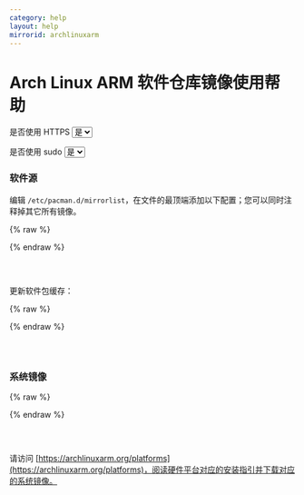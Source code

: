 ```yaml
---
category: help
layout: help
mirrorid: archlinuxarm
---
```


# Arch Linux ARM 软件仓库镜像使用帮助

<form class="form-inline">
<div class="form-group">
	<label>是否使用 HTTPS</label>
	<select id="http-select" class="form-control content-select" data-target="#content-0,#content-1,#content-2">
	  <option data-http_protocol="https://" selected>是</option>
	  <option data-http_protocol="http://">否</option>
	</select>
</div>
</form>


<form class="form-inline">
<div class="form-group">
	<label>是否使用 sudo</label>
	<select id="sudo-select" class="form-control content-select" data-target="#content-0,#content-1,#content-2">
	  <option data-sudo="sudo " selected>是</option>
	  <option data-sudo="">否</option>
	</select>
</div>
</form>



### 软件源

编辑 `/etc/pacman.d/mirrorlist`，在文件的最顶端添加以下配置；您可以同时注释掉其它所有镜像。



{% raw %}
<script id="template-0" type="x-tmpl-markup">
Server = {{http_protocol}}{{mirror}}/$arch/$repo
</script>
{% endraw %}

<p></p>

<pre>
<code id="content-0" class="language-ini" data-template="#template-0" data-select="#http-select,#sudo-select">
</code>
</pre>


更新软件包缓存：



{% raw %}
<script id="template-1" type="x-tmpl-markup">
{{sudo}}pacman -Syy
</script>
{% endraw %}

<p></p>

<pre>
<code id="content-1" class="language-shell" data-template="#template-1" data-select="#http-select,#sudo-select">
</code>
</pre>


### 系统镜像



{% raw %}
<script id="template-2" type="x-tmpl-markup">
{{http_protocol}}{{mirror}}
</script>
{% endraw %}

<p></p>

<pre>
<code id="content-2" class="language-plaintext" data-template="#template-2" data-select="#http-select,#sudo-select">
</code>
</pre>


请访问 [https://archlinuxarm.org/platforms](https://archlinuxarm.org/platforms)，阅读硬件平台对应的安装指引并下载对应的系统镜像。

